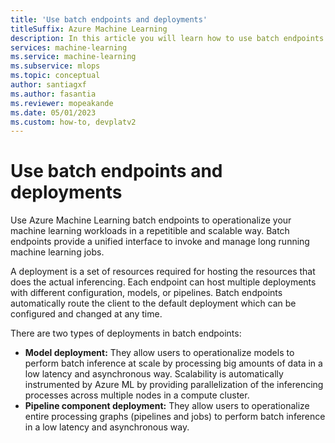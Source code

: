 ```yaml
---
title: 'Use batch endpoints and deployments'
titleSuffix: Azure Machine Learning
description: In this article you will learn how to use batch endpoints to operationalize long running machine learning jobs under an stable API.
services: machine-learning
ms.service: machine-learning
ms.subservice: mlops
ms.topic: conceptual
author: santiagxf
ms.author: fasantia
ms.reviewer: mopeakande
ms.date: 05/01/2023
ms.custom: how-to, devplatv2
---
```


# Use batch endpoints and deployments

Use Azure Machine Learning batch endpoints to operationalize your machine learning workloads in a repetitible and scalable way. Batch endpoints provide a unified interface to invoke and manage long running machine learning jobs.



A deployment is a set of resources required for hosting the resources that does the actual inferencing. Each endpoint can host multiple deployments with different configuration, models, or pipelines. Batch endpoints automatically route the client to the default deployment which can be configured and changed at any time.

There are two types of deployments in batch endpoints:

* __Model deployment:__ They allow users to operationalize models to perform batch inference at scale by processing big amounts of data in a low latency and asynchronous way. Scalability is automatically instrumented by Azure ML by providing parallelization of the inferencing processes across multiple nodes in a compute cluster. 
* __Pipeline component deployment:__ They allow users to operationalize entire processing graphs (pipelines and jobs) to perform batch inference in a low latency and asynchronous way. 